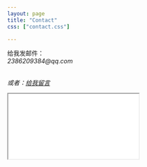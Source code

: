 ---layout: pagetitle: "Contact"css: ["contact.css"]---<div class="col s12">给我发邮件：<address>2386209384@qq.com</a><br/><br>或者：<a href="http://free.3v.do/gbook/index.asp?username=knightyun">给我留言</a>  <div class="icontain">    <iframe src="{{site.contact_url}}">Loading...</iframe>  </div></div>